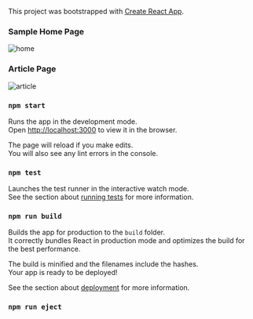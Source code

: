This project was bootstrapped with [Create React App](https://github.com/facebook/create-react-app).

### Sample Home Page 

![home](https://user-images.githubusercontent.com/43595966/59571217-acfb0f80-90f6-11e9-9f68-1bbc29560d9a.jpg)

### Article Page
![article](https://user-images.githubusercontent.com/43595966/59571220-acfb0f80-90f6-11e9-81af-08a9cc1cb6cf.jpg)


### `npm start`

Runs the app in the development mode.<br>
Open [http://localhost:3000](http://localhost:3000) to view it in the browser.

The page will reload if you make edits.<br>
You will also see any lint errors in the console.

### `npm test`

Launches the test runner in the interactive watch mode.<br>
See the section about [running tests](https://facebook.github.io/create-react-app/docs/running-tests) for more information.

### `npm run build`

Builds the app for production to the `build` folder.<br>
It correctly bundles React in production mode and optimizes the build for the best performance.

The build is minified and the filenames include the hashes.<br>
Your app is ready to be deployed!

See the section about [deployment](https://facebook.github.io/create-react-app/docs/deployment) for more information.

### `npm run eject`

